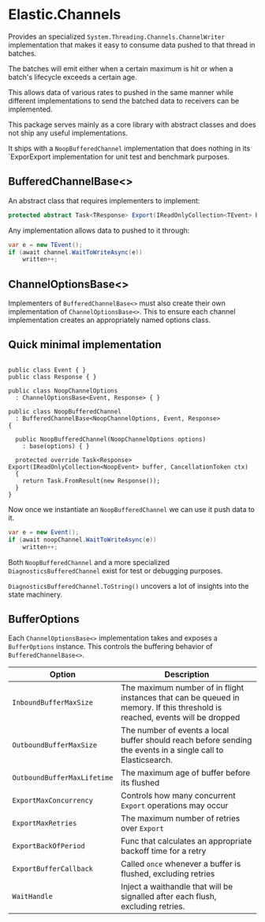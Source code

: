 # Elastic.Channels

Provides an specialized `System.Threading.Channels.ChannelWriter` implementation that makes it easy
to consume data pushed to that thread in batches.

The batches will emit either when a certain maximum is hit or when a batch's lifecycle exceeds a certain age.

This allows data of various rates to pushed in the same manner while different implementations to send the batched data to receivers can be implemented. 

This package serves mainly as a core library with abstract classes 
and does not ship any useful implementations.

It ships with a `NoopBufferedChannel` implementation that does nothing in its `ExporExport implementation for unit test and benchmark purposes.


## BufferedChannelBase<>

An abstract class that requires implementers to implement:

```csharp
protected abstract Task<TResponse> Export(IReadOnlyCollection<TEvent> buffer, CancellationToken ctx);
```

Any implementation allows data to pushed to it through:

```csharp
var e = new TEvent();
if (await channel.WaitToWriteAsync(e))
	written++;
```

## ChannelOptionsBase<>

Implementers of `BufferedChannelBase<>` must also create their own implementation of `ChannelOptionsBase<>`. This to ensure each channel implementation creates an appropriately named options class.


## Quick minimal implementation

```chsarp

public class Event { }
public class Response { }

public class NoopChannelOptions 
  : ChannelOptionsBase<Event, Response> { }

public class NoopBufferedChannel 
  : BufferedChannelBase<NoopChannelOptions, Event, Response>
{

  public NoopBufferedChannel(NoopChannelOptions options) 
    : base(options) { }

  protected override Task<Response> Export(IReadOnlyCollection<NoopEvent> buffer, CancellationToken ctx)
  {
    return Task.FromResult(new Response());
  }
}
```

Now once we instantiate an `NoopBufferedChannel` we can use it push data to it.

```csharp
var e = new Event();
if (await noopChannel.WaitToWriteAsync(e))
	written++;
```

Both `NoopBufferedChannel` and a more specialized `DiagnosticsBufferedChannel` exist for test or debugging purposes.

`DiagnosticsBufferedChannel.ToString()` uncovers a lot of insights into the state machinery. 


## BufferOptions

Each `ChannelOptionsBase<>` implementation takes and exposes a `BufferOptions` instance. This controls the buffering behavior of `BufferedChannelBase<>`.


| Option                      | Description                                                                                                                  |
|-----------------------------|------------------------------------------------------------------------------------------------------------------------------|
| `InboundBufferMaxSize`      | The maximum number of in flight instances that can be queued in memory. If this threshold is reached, events will be dropped |
| `OutboundBufferMaxSize`     | The number of events a local buffer should reach before sending the events in a single call to Elasticsearch.                |
| `OutboundBufferMaxLifetime` | The maximum age of buffer before its flushed                                                                                 |
| `ExportMaxConcurrency`      | Controls how many concurrent `Export` operations may occur                                                                   |
| `ExportMaxRetries`          | The maximum number of retries over `Export`                                                                                  |
| `ExportBackOfPeriod`        | Func that calculates an appropriate backoff time for a retry                                                                 |
| `ExportBufferCallback`      | Called `once` whenever a buffer is flushed, excluding retries                                                                |
| `WaitHandle`                | Inject a waithandle that will be signalled after each flush, excluding retries.                                              |
